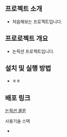 ## 프로젝트 소개

- 처음해보는 프로젝트입니다.

## 프로로젝트 개요

- 논픽션 프로젝트입니다.

## 설치 및 실행 방법

- ㅎㅎ

## 배포 링크
<a href="https://nonfictionpageproject.netlify.app/">논픽션 클론</a>

사용기술 스택

-
